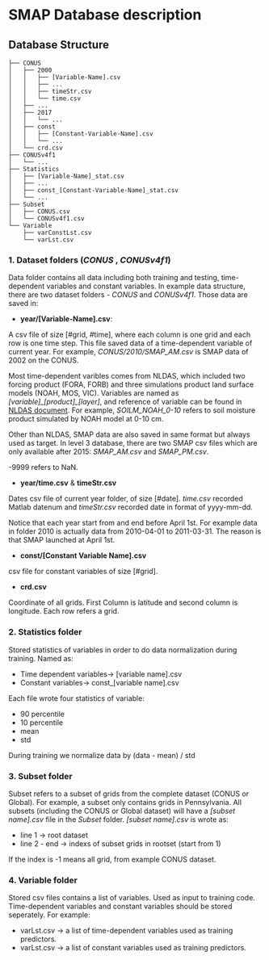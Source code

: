 
# SMAP Database description
## Database Structure
```
├── CONUS
│   ├── 2000
│   │   ├── [Variable-Name].csv
│   │   ├── ...
│   │   ├── timeStr.csv
│   │   └── time.csv
│   ├── ...
│   ├── 2017
│   │   └── ...
│   ├── const
│   │   ├── [Constant-Variable-Name].csv
│   │   └── ...
│   └── crd.csv
├── CONUSv4f1
│   └── ...
├── Statistics
│   ├── [Variable-Name]_stat.csv
│   ├── ...
│   ├── const_[Constant-Variable-Name]_stat.csv
│   └── ...
├── Subset
│   ├── CONUS.csv
│   └── CONUSv4f1.csv
└── Variable
    ├── varConstLst.csv
    └── varLst.csv
```
### 1. Dataset folders (*CONUS* , *CONUSv4f1*)
Data folder contains all data including both training and testing, time-dependent variables and constant variables. 
In example data structure, there are two dataset folders - *CONUS* and *CONUSv4f1*. Those data are saved in:

 - **year/[Variable-Name].csv**:

A csv file of size [#grid, #time], where each column is one grid and each row is one time step. This file saved data of a time-dependent variable of current year. For example, *CONUS/2010/SMAP_AM.csv* is SMAP data of 2002 on the CONUS. 

Most time-dependent varibles comes from NLDAS, which included two forcing product (FORA, FORB) and three simulations product land surface models (NOAH, MOS, VIC). Variables are named as *[variable]\_[product]\_[layer]*, and reference of variable can be found in [NLDAS document](https://hydro1.gesdisc.eosdis.nasa.gov/data/NLDAS/README.NLDAS2.pdf). For example, *SOILM_NOAH_0-10* refers to soil moisture product simulated by NOAH model at 0-10 cm. 

Other than NLDAS, SMAP data are also saved in same format but always used as target. In level 3 database, there are two SMAP csv files which are only available after 2015: *SMAP_AM.csv* and *SMAP_PM.csv*. 

-9999 refers to NaN. 

- **year/time.csv** & **timeStr.csv**

Dates csv file of current year folder, of size [#date]. *time.csv* recorded Matlab datenum and *timeStr.csv* recorded date in format of yyyy-mm-dd.

Notice that each year start from and end before April 1st. For example data in folder 2010 is actually data from 2010-04-01 to 2011-03-31. The reason is that SMAP launched at April 1st. 

- **const/[Constant Variable Name].csv**

csv file for constant variables of size [#grid]. 

- **crd.csv**

Coordinate of all grids. First Column is latitude and second column is longitude. Each row refers a grid.

### 2. Statistics folder

Stored statistics of variables in order to do data normalization during training. Named as:
- Time dependent variables-> [variable name].csv
- Constant variables-> const_[variable name].csv

Each file wrote four statistics of variable:
- 90 percentile
- 10 percentile
- mean
- std

During training we normalize data by (data - mean) / std

### 3. Subset folder
Subset refers to a subset of grids from the complete dataset (CONUS or Global). For example, a subset only contains grids in Pennsylvania. All subsets (including the CONUS or Global dataset) will have a *[subset name].csv* file in the *Subset* folder. *[subset name].csv* is wrote as:
- line 1 -> root dataset 
- line 2 - end -> indexs of subset grids in rootset (start from 1)

If the index is -1 means all grid, from example CONUS dataset. 

### 4. Variable folder
Stored csv files contains a list of variables. Used as input to training code. Time-dependent variables and constant variables should be stored seperately. For example:
- varLst.csv -> a list of time-dependent variables used as training predictors.
- varLst.csv -> a list of constant variables used as training predictors.
